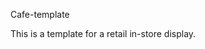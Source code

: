 Cafe-template
<!-- =======================

[Visit Site here](http://Rise-Vision.github.com/Retail-In-Store-Display/src/index.html)
======= -->

This is a template for a retail in-store display. 